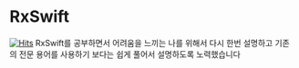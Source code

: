 # RxSwift
[![Hits](https://hits.seeyoufarm.com/api/count/incr/badge.svg?url=https%3A%2F%2Fgithub.com%2Fjjunhaa0211&count_bg=%23E05741&title_bg=%2342423F&icon=&icon_color=%23FFFFFF&title=hits&edge_flat=true)](https://github.com/jjunhaa0211/RxSwift)
RxSwift를 공부하면서 어려움을 느끼는 나를 위해서 다시 한번 설명하고 기존의 전문 용어를 사용하기 보다는 쉽게 풀어서 설명하도록 노력했습니다

